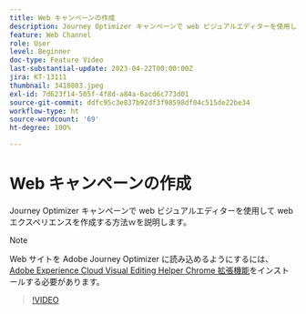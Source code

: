 ```yaml
---
title: Web キャンペーンの作成
description: Journey Optimizer キャンペーンで web ビジュアルエディターを使用して web エクスペリエンスを作成する方法ｗを説明します。
feature: Web Channel
role: User
level: Beginner
doc-type: Feature Video
last-substantial-update: 2023-04-22T00:00:00Z
jira: KT-13111
thumbnail: 3418803.jpeg
exl-id: 7d623f14-505f-4f8d-a84a-6acd6c773d01
source-git-commit: ddfc95c3e837b92df3f98598df04c515de22be34
workflow-type: ht
source-wordcount: '69'
ht-degree: 100%

---
```


# Web キャンペーンの作成

Journey Optimizer キャンペーンで web ビジュアルエディターを使用して web エクスペリエンスを作成する方法ｗを説明します。

>[!NOTE]
> Web サイトを Adobe Journey Optimizer に読み込めるようにするには、[Adobe Experience Cloud Visual Editing Helper Chrome 拡張機能](https://chrome.google.com/webstore/detail/adobe-experience-cloud-vi/kgmjjkfjacffaebgpkpcllakjifppnca)をインストールする必要があります。

>[!VIDEO](https://video.tv.adobe.com/v/3418803/?quality=12&learn=on)
